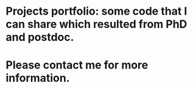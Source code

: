 # Projects portfolio: some code that I can share which resulted from PhD and postdoc.
# Please contact me for more information.
